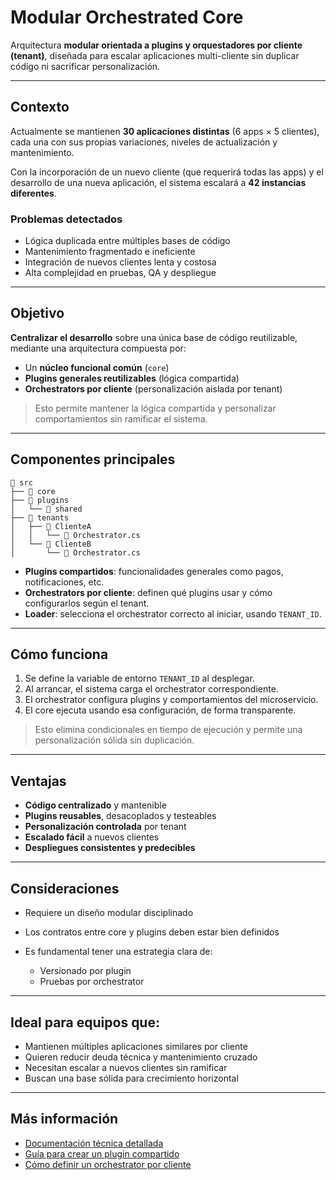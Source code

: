 # Modular Orchestrated Core

Arquitectura **modular orientada a plugins y orquestadores por cliente (tenant)**, diseñada para escalar aplicaciones multi-cliente sin duplicar código ni sacrificar personalización.

---

## Contexto

Actualmente se mantienen **30 aplicaciones distintas** (6 apps × 5 clientes), cada una con sus propias variaciones, niveles de actualización y mantenimiento.

Con la incorporación de un nuevo cliente (que requerirá todas las apps) y el desarrollo de una nueva aplicación, el sistema escalará a **42 instancias diferentes**.

### Problemas detectados

- Lógica duplicada entre múltiples bases de código
- Mantenimiento fragmentado e ineficiente
- Integración de nuevos clientes lenta y costosa
- Alta complejidad en pruebas, QA y despliegue

---

## Objetivo

**Centralizar el desarrollo** sobre una única base de código reutilizable, mediante una arquitectura compuesta por:

- Un **núcleo funcional común** (`core`)
- **Plugins generales reutilizables** (lógica compartida)
- **Orchestrators por cliente** (personalización aislada por tenant)

> Esto permite mantener la lógica compartida y personalizar comportamientos sin ramificar el sistema.

---

## Componentes principales

```plaintext
📁 src
├── 📁 core
├── 📁 plugins
│   └── 📁 shared
├── 📁 tenants
│   ├── 📁 ClienteA
│   │   └── 📄 Orchestrator.cs
│   └── 📁 ClienteB
│       └── 📄 Orchestrator.cs
````

* **Plugins compartidos**: funcionalidades generales como pagos, notificaciones, etc.
* **Orchestrators por cliente**: definen qué plugins usar y cómo configurarlos según el tenant.
* **Loader**: selecciona el orchestrator correcto al iniciar, usando `TENANT_ID`.

---

## Cómo funciona

1. Se define la variable de entorno `TENANT_ID` al desplegar.
2. Al arrancar, el sistema carga el orchestrator correspondiente.
3. El orchestrator configura plugins y comportamientos del microservicio.
4. El core ejecuta usando esa configuración, de forma transparente.

> Esto elimina condicionales en tiempo de ejecución y permite una personalización sólida sin duplicación.

---

## Ventajas

* **Código centralizado** y mantenible
* **Plugins reusables**, desacoplados y testeables
* **Personalización controlada** por tenant
* **Escalado fácil** a nuevos clientes
* **Despliegues consistentes y predecibles**

---

## Consideraciones

* Requiere un diseño modular disciplinado
* Los contratos entre core y plugins deben estar bien definidos
* Es fundamental tener una estrategia clara de:

  * Versionado por plugin
  * Pruebas por orchestrator

---

## Ideal para equipos que:

* Mantienen múltiples aplicaciones similares por cliente
* Quieren reducir deuda técnica y mantenimiento cruzado
* Necesitan escalar a nuevos clientes sin ramificar
* Buscan una base sólida para crecimiento horizontal

---

## Más información

* [Documentación técnica detallada](#)
* [Guía para crear un plugin compartido](#)
* [Cómo definir un orchestrator por cliente](#)
